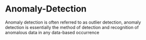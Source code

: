 # Anomaly-Detection
Anomaly detection is often referred to as outlier detection, anomaly detection is essentially the method of detection and recognition of anomalous data in any data-based occurrence
